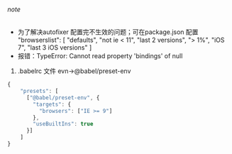 ###### note
- 为了解决autofixer 配置完不生效的问题；可在package.json 配置
"browserslist": [
    "defaults", 
    "not ie < 11",
    "last 2 versions",
    "> 1%",
    "iOS 7",
    "last 3 iOS versions"
  ]
- 报错：TypeError: Cannot read property 'bindings' of null
1. .babelrc 文件 evn->@babel/preset-env
```js
{
    "presets": [
      ["@babel/preset-env", {
        "targets": {
          "browsers": ["IE >= 9"]
        },
        "useBuiltIns": true
      }]
    ]
}
```